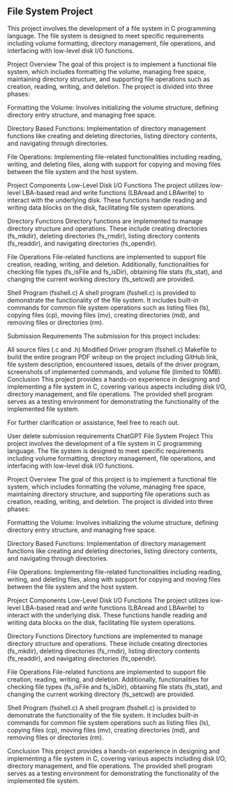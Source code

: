 ## File System Project

This project involves the development of a file system in C programming language. The file system is designed to meet specific requirements including volume formatting, directory management, file operations, and interfacing with low-level disk I/O functions.

Project Overview
The goal of this project is to implement a functional file system, which includes formatting the volume, managing free space, maintaining directory structure, and supporting file operations such as creation, reading, writing, and deletion. The project is divided into three phases:

Formatting the Volume: Involves initializing the volume structure, defining directory entry structure, and managing free space.

Directory Based Functions: Implementation of directory management functions like creating and deleting directories, listing directory contents, and navigating through directories.

File Operations: Implementing file-related functionalities including reading, writing, and deleting files, along with support for copying and moving files between the file system and the host system.

Project Components
Low-Level Disk I/O Functions
The project utilizes low-level LBA-based read and write functions (LBAread and LBAwrite) to interact with the underlying disk. These functions handle reading and writing data blocks on the disk, facilitating file system operations.

Directory Functions
Directory functions are implemented to manage directory structure and operations. These include creating directories (fs_mkdir), deleting directories (fs_rmdir), listing directory contents (fs_readdir), and navigating directories (fs_opendir).

File Operations
File-related functions are implemented to support file creation, reading, writing, and deletion. Additionally, functionalities for checking file types (fs_isFile and fs_isDir), obtaining file stats (fs_stat), and changing the current working directory (fs_setcwd) are provided.

Shell Program (fsshell.c)
A shell program (fsshell.c) is provided to demonstrate the functionality of the file system. It includes built-in commands for common file system operations such as listing files (ls), copying files (cp), moving files (mv), creating directories (md), and removing files or directories (rm).

Submission Requirements
The submission for this project includes:

All source files (.c and .h)
Modified Driver program (fsshell.c)
Makefile to build the entire program
PDF writeup on the project including GitHub link, file system description, encountered issues, details of the driver program, screenshots of implemented commands, and volume file (limited to 10MB).
Conclusion
This project provides a hands-on experience in designing and implementing a file system in C, covering various aspects including disk I/O, directory management, and file operations. The provided shell program serves as a testing environment for demonstrating the functionality of the implemented file system.

For further clarification or assistance, feel free to reach out.


User
delete submission requirements
ChatGPT
File System Project
This project involves the development of a file system in C programming language. The file system is designed to meet specific requirements including volume formatting, directory management, file operations, and interfacing with low-level disk I/O functions.

Project Overview
The goal of this project is to implement a functional file system, which includes formatting the volume, managing free space, maintaining directory structure, and supporting file operations such as creation, reading, writing, and deletion. The project is divided into three phases:

Formatting the Volume: Involves initializing the volume structure, defining directory entry structure, and managing free space.

Directory Based Functions: Implementation of directory management functions like creating and deleting directories, listing directory contents, and navigating through directories.

File Operations: Implementing file-related functionalities including reading, writing, and deleting files, along with support for copying and moving files between the file system and the host system.

Project Components
Low-Level Disk I/O Functions
The project utilizes low-level LBA-based read and write functions (LBAread and LBAwrite) to interact with the underlying disk. These functions handle reading and writing data blocks on the disk, facilitating file system operations.

Directory Functions
Directory functions are implemented to manage directory structure and operations. These include creating directories (fs_mkdir), deleting directories (fs_rmdir), listing directory contents (fs_readdir), and navigating directories (fs_opendir).

File Operations
File-related functions are implemented to support file creation, reading, writing, and deletion. Additionally, functionalities for checking file types (fs_isFile and fs_isDir), obtaining file stats (fs_stat), and changing the current working directory (fs_setcwd) are provided.

Shell Program (fsshell.c)
A shell program (fsshell.c) is provided to demonstrate the functionality of the file system. It includes built-in commands for common file system operations such as listing files (ls), copying files (cp), moving files (mv), creating directories (md), and removing files or directories (rm).

Conclusion
This project provides a hands-on experience in designing and implementing a file system in C, covering various aspects including disk I/O, directory management, and file operations. The provided shell program serves as a testing environment for demonstrating the functionality of the implemented file system.





